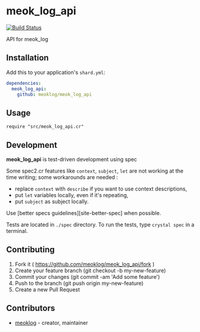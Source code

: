 # meok_log_api

[![Build Status](https://travis-ci.org/meoklog/meok_log_api.svg?branch=master)](https://travis-ci.org/meoklog/meok_log_api)

API for meok_log

## Installation

Add this to your application's `shard.yml`:

```yaml
dependencies:
  meok_log_api:
    github: meoklog/meok_log_api
```

## Usage

```crystal
require "src/meok_log_api.cr"
```

## Development

__meok_log_api__ is test-driven development using spec

Some spec2.cr features like ``context``, ``subject``, ``let`` are not working at the time writing;
some workarounds are needed :
- replace ``context`` with ``describe`` if you want to use context descriptions,
- put ``let`` variables locally, even if it's repeating,
- put ``subject`` as subject locally.

Use [better specs guidelines][site-better-spec] when possible.

Tests are located in ``./spec`` directory.
To run the tests, type ``crystal spec`` in a terminal.

## Contributing

1. Fork it ( https://github.com/meoklog/meok_log_api/fork )
2. Create your feature branch (git checkout -b my-new-feature)
3. Commit your changes (git commit -am 'Add some feature')
4. Push to the branch (git push origin my-new-feature)
5. Create a new Pull Request

## Contributors

- [meoklog](https://github.com/meoklog)  - creator, maintainer
